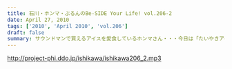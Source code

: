 ```yaml
---
title: 石川・ホンマ・ぶるんのBe-SIDE Your Life! vol.206-2
date: April 27, 2010
tags: ['2010', 'April 2010', 'vol.206']
draft: false
summary: サウンドマンで買えるアイスを愛食しているホンマさん・・・今日は「たいやきアイス」を食していました。NAMAE
---
```


http://project-phi.ddo.jp/ishikawa/ishikawa206_2.mp3